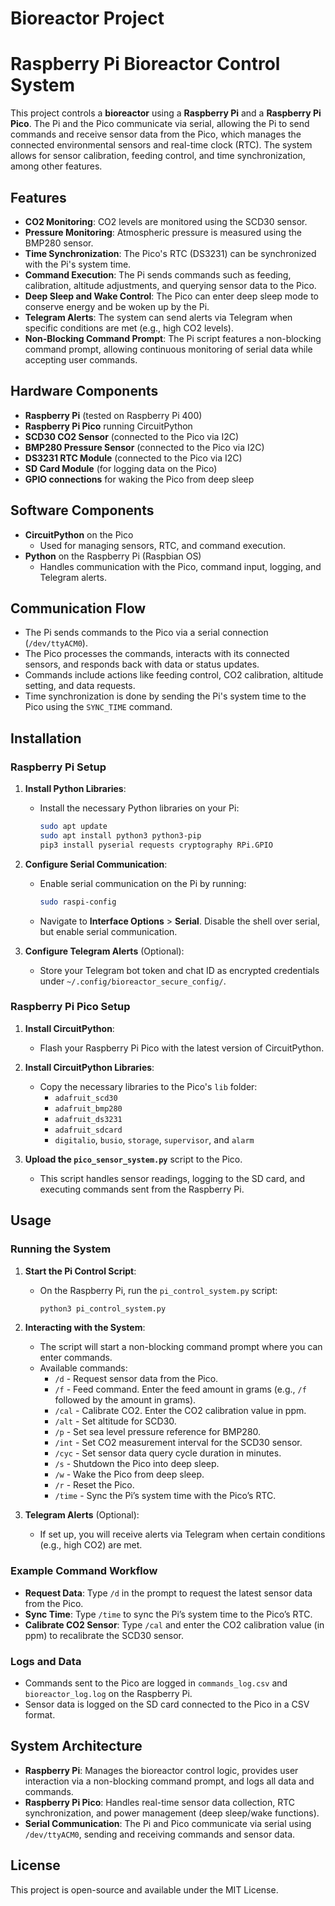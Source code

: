 # Bioreactor Project
# Raspberry Pi Bioreactor Control System

This project controls a **bioreactor** using a **Raspberry Pi** and a **Raspberry Pi Pico**. The Pi and the Pico communicate via serial, allowing the Pi to send commands and receive sensor data from the Pico, which manages the connected environmental sensors and real-time clock (RTC). The system allows for sensor calibration, feeding control, and time synchronization, among other features.

## Features

- **CO2 Monitoring**: CO2 levels are monitored using the SCD30 sensor.
- **Pressure Monitoring**: Atmospheric pressure is measured using the BMP280 sensor.
- **Time Synchronization**: The Pico's RTC (DS3231) can be synchronized with the Pi's system time.
- **Command Execution**: The Pi sends commands such as feeding, calibration, altitude adjustments, and querying sensor data to the Pico.
- **Deep Sleep and Wake Control**: The Pico can enter deep sleep mode to conserve energy and be woken up by the Pi.
- **Telegram Alerts**: The system can send alerts via Telegram when specific conditions are met (e.g., high CO2 levels).
- **Non-Blocking Command Prompt**: The Pi script features a non-blocking command prompt, allowing continuous monitoring of serial data while accepting user commands.

## Hardware Components

- **Raspberry Pi** (tested on Raspberry Pi 400)
- **Raspberry Pi Pico** running CircuitPython
- **SCD30 CO2 Sensor** (connected to the Pico via I2C)
- **BMP280 Pressure Sensor** (connected to the Pico via I2C)
- **DS3231 RTC Module** (connected to the Pico via I2C)
- **SD Card Module** (for logging data on the Pico)
- **GPIO connections** for waking the Pico from deep sleep

## Software Components

- **CircuitPython** on the Pico
  - Used for managing sensors, RTC, and command execution.
- **Python** on the Raspberry Pi (Raspbian OS)
  - Handles communication with the Pico, command input, logging, and Telegram alerts.

## Communication Flow

- The Pi sends commands to the Pico via a serial connection (`/dev/ttyACM0`).
- The Pico processes the commands, interacts with its connected sensors, and responds back with data or status updates.
- Commands include actions like feeding control, CO2 calibration, altitude setting, and data requests.
- Time synchronization is done by sending the Pi's system time to the Pico using the `SYNC_TIME` command.

## Installation

### Raspberry Pi Setup

1. **Install Python Libraries**:
   - Install the necessary Python libraries on your Pi:
     ```bash
     sudo apt update
     sudo apt install python3 python3-pip
     pip3 install pyserial requests cryptography RPi.GPIO
     ```

2. **Configure Serial Communication**:
   - Enable serial communication on the Pi by running:
     ```bash
     sudo raspi-config
     ```
   - Navigate to **Interface Options** > **Serial**. Disable the shell over serial, but enable serial communication.

3. **Configure Telegram Alerts** (Optional):
   - Store your Telegram bot token and chat ID as encrypted credentials under `~/.config/bioreactor_secure_config/`.

### Raspberry Pi Pico Setup

1. **Install CircuitPython**:
   - Flash your Raspberry Pi Pico with the latest version of CircuitPython.

2. **Install CircuitPython Libraries**:
   - Copy the necessary libraries to the Pico's `lib` folder:
     - `adafruit_scd30`
     - `adafruit_bmp280`
     - `adafruit_ds3231`
     - `adafruit_sdcard`
     - `digitalio`, `busio`, `storage`, `supervisor`, and `alarm`

3. **Upload the `pico_sensor_system.py`** script to the Pico.
   - This script handles sensor readings, logging to the SD card, and executing commands sent from the Raspberry Pi.

## Usage

### Running the System

1. **Start the Pi Control Script**:
   - On the Raspberry Pi, run the `pi_control_system.py` script:
     ```bash
     python3 pi_control_system.py
     ```

2. **Interacting with the System**:
   - The script will start a non-blocking command prompt where you can enter commands.
   - Available commands:
     - `/d` - Request sensor data from the Pico.
     - `/f` - Feed command. Enter the feed amount in grams (e.g., `/f` followed by the amount in grams).
     - `/cal` - Calibrate CO2. Enter the CO2 calibration value in ppm.
     - `/alt` - Set altitude for SCD30.
     - `/p` - Set sea level pressure reference for BMP280.
     - `/int` - Set CO2 measurement interval for the SCD30 sensor.
     - `/cyc` - Set sensor data query cycle duration in minutes.
     - `/s` - Shutdown the Pico into deep sleep.
     - `/w` - Wake the Pico from deep sleep.
     - `/r` - Reset the Pico.
     - `/time` - Sync the Pi’s system time with the Pico’s RTC.

3. **Telegram Alerts** (Optional):
   - If set up, you will receive alerts via Telegram when certain conditions (e.g., high CO2) are met.

### Example Command Workflow

- **Request Data**: Type `/d` in the prompt to request the latest sensor data from the Pico.
- **Sync Time**: Type `/time` to sync the Pi’s system time to the Pico’s RTC.
- **Calibrate CO2 Sensor**: Type `/cal` and enter the CO2 calibration value (in ppm) to recalibrate the SCD30 sensor.

### Logs and Data

- Commands sent to the Pico are logged in `commands_log.csv` and `bioreactor_log.log` on the Raspberry Pi.
- Sensor data is logged on the SD card connected to the Pico in a CSV format.

## System Architecture

- **Raspberry Pi**: Manages the bioreactor control logic, provides user interaction via a non-blocking command prompt, and logs all data and commands.
- **Raspberry Pi Pico**: Handles real-time sensor data collection, RTC synchronization, and power management (deep sleep/wake functions).
- **Serial Communication**: The Pi and Pico communicate via serial using `/dev/ttyACM0`, sending and receiving commands and sensor data.

## License

This project is open-source and available under the MIT License.